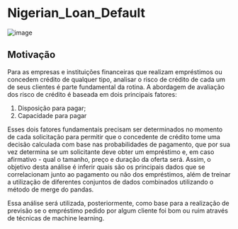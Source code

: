 # Nigerian_Loan_Default

![image](https://user-images.githubusercontent.com/49328065/184982851-80e4c7ae-b916-4591-98fd-b1361016818a.png)


## Motivação

Para as empresas e instituições financeiras que realizam empréstimos ou concedem crédito de qualquer tipo, analisar o risco de crédito de cada um de seus clientes é parte fundamental da rotina. A abordagem de avaliação dos risco de crédito é baseada em dois principais fatores:

  1. Disposição para pagar;
  2. Capacidade para pagar
  
Esses dois fatores fundamentais precisam ser determinados no momento de cada solicitação para permitir que o concedente de crédito tome uma decisão calculada com base nas probabilidades de pagamento, que por sua vez determina se um solicitante deve obter um empréstimo e, em caso afirmativo - qual o tamanho, preço e duração da oferta será. Assim, o objetivo desta análise é inferir quais são os principais dados que se correlacionam junto ao pagamento ou não dos empréstimos, além de treinar a utilização de diferentes conjuntos de dados combinados utilizando o método de merge do pandas.

Essa análise será utilizada, posteriormente, como base para a realização de previsão se o empréstimo pedido por algum cliente foi bom ou ruim através de técnicas de machine learning.
